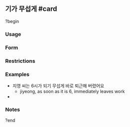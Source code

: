 ## 기가 무섭게 #card
?begin
### Usage

### Form
### Restrictions
### Examples
* 지영 씨는 6시가 되기 무섭게 바로 퇴근해 버렸어요
	* jiyeong, as soon as it is 6, immediately leaves work
* 
### Notes
?end
